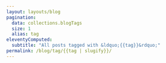 ```yaml
---
layout: layouts/blog
pagination:
  data: collections.blogTags
  size: 1
  alias: tag
eleventyComputed:
  subtitle: "All posts tagged with &ldquo;{{tag}}&rdquo;"
permalink: /blog/tag/{{tag | slugify}}/
---
```

